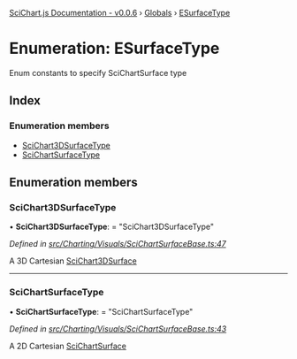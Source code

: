 [SciChart.js Documentation - v0.0.6](../README.md) › [Globals](../globals.md) › [ESurfaceType](esurfacetype.md)

# Enumeration: ESurfaceType

Enum constants to specify SciChartSurface type

## Index

### Enumeration members

* [SciChart3DSurfaceType](esurfacetype.md#scichart3dsurfacetype)
* [SciChartSurfaceType](esurfacetype.md#scichartsurfacetype)

## Enumeration members

###  SciChart3DSurfaceType

• **SciChart3DSurfaceType**: = "SciChart3DSurfaceType"

*Defined in [src/Charting/Visuals/SciChartSurfaceBase.ts:47](https://github.com/ABTSoftware/SciChart.Dev/blob/46671d21ce/Web/src/SciChart/src/Charting/Visuals/SciChartSurfaceBase.ts#L47)*

A 3D Cartesian [SciChart3DSurface](../classes/scichart3dsurface.md)

___

###  SciChartSurfaceType

• **SciChartSurfaceType**: = "SciChartSurfaceType"

*Defined in [src/Charting/Visuals/SciChartSurfaceBase.ts:43](https://github.com/ABTSoftware/SciChart.Dev/blob/46671d21ce/Web/src/SciChart/src/Charting/Visuals/SciChartSurfaceBase.ts#L43)*

A 2D Cartesian [SciChartSurface](../classes/scichartsurface.md)
